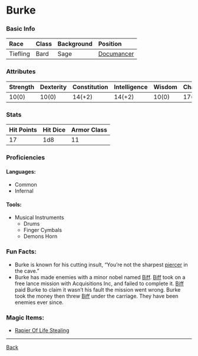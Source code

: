 # Burke

### Basic Info

| Race | Class | Background | Position |
|:--|:--|:--|:--|
| Tiefling | Bard | Sage | [Documancer](../Documents/Documancer.pdf) |

### Attributes

| Strength | Dexterity | Constitution | Intelligence | Wisdom | Charisma |
|:--|:--|:--|:--|:--|:--|
| 10(0) | 10(0) | 14(+2) | 14(+2) | 10(0) | 17(+3) |

### Stats

| Hit Points | Hit Dice | Armor Class |
|:--|:--|:--|
| 17 | 1d8 | 11 |

### Proficiencies
#### Languages:
- Common
- Infernal

#### Tools:
- Musical Instruments
    - Drums
    - Finger Cymbals
    - Demons Horn

### Fun Facts:
- Burke is known for his cutting insult, “You’re not the sharpest [piercer](https://www.aidedd.org/dnd/monstres.php?vo=piercer) in the cave.”
- Burke has made enemies with a minor nobel named [Biff](../NPCs/Biff.md). [Biff](../NPCs/Biff.md) took on a free lance mission with Acquisitions Inc, and failed to complete it. [Biff](../NPCs/Biff.md) paid Burke to claim it wasn’t his fault the mission went wrong. Burke took the money then threw [Biff](../NPCs/Biff.md) under the carriage. They have been enemies ever since.

### Magic Items:
- [Rapier Of Life Stealing](../MagicItems/RapierOfLifeStealing.md)

---
[Back](./)